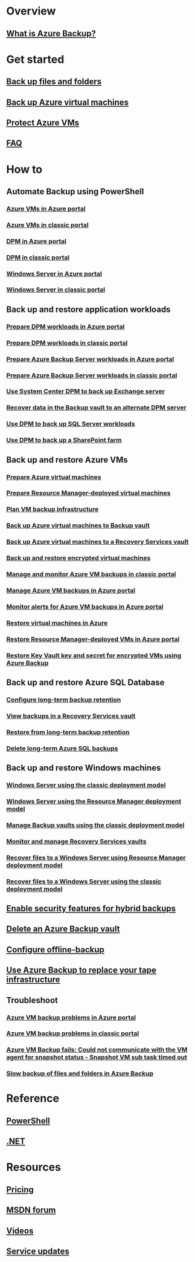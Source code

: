 # Overview
## [What is Azure Backup?](backup-introduction-to-azure-backup.md)
# Get started
## [Back up files and folders](backup-try-azure-backup-in-10-mins.md)
## [Back up Azure virtual machines](backup-azure-vms-first-look.md)
## [Protect Azure VMs](backup-azure-vms-first-look-arm.md)
## [FAQ](backup-azure-backup-faq.md)
# How to
## Automate Backup using PowerShell
### [Azure VMs in Azure portal](backup-azure-vms-automation.md)
### [Azure VMs in classic portal](backup-azure-vms-classic-automation.md)
### [DPM in Azure portal](backup-dpm-automation.md)
### [DPM in classic portal](backup-dpm-automation-classic.md)
### [Windows Server in Azure portal](backup-client-automation.md)
### [Windows Server in classic portal](backup-client-automation-classic.md)
## Back up and restore application workloads
### [Prepare DPM workloads in Azure portal](backup-azure-dpm-introduction.md)
### [Prepare DPM workloads in classic portal](backup-azure-dpm-introduction-classic.md)
### [Prepare Azure Backup Server workloads in Azure portal](backup-azure-microsoft-azure-backup.md)
### [Prepare Azure Backup Server workloads in classic portal](backup-azure-microsoft-azure-backup-classic.md)
### [Use System Center DPM to back up Exchange server](backup-azure-backup-exchange-server.md)
### [Recover data in the Backup vault to an alternate DPM server](backup-azure-alternate-dpm-server.md)
### [Use DPM to back up SQL Server workloads](backup-azure-backup-sql.md)
### [Use DPM to back up a SharePoint farm](backup-azure-backup-sharepoint.md)
## Back up and restore Azure VMs
### [Prepare Azure virtual machines](backup-azure-vms-prepare.md)
### [Prepare Resource Manager-deployed virtual machines](backup-azure-arm-vms-prepare.md)
### [Plan VM backup infrastructure](backup-azure-vms-introduction.md)
### [Back up Azure virtual machines to Backup vault](backup-azure-vms.md)
### [Back up Azure virtual machines to a Recovery Services vault](backup-azure-arm-vms.md)
### [Back up and restore encrypted virtual machines](backup-azure-vms-encryption.md)
### [Manage and monitor Azure VM backups in classic portal](backup-azure-manage-vms-classic.md)
### [Manage Azure VM backups in Azure portal](backup-azure-manage-vms.md)
### [Monitor alerts for Azure VM backups in Azure portal](backup-azure-monitor-vms.md)
### [Restore virtual machines in Azure](backup-azure-restore-vms.md)
### [Restore Resource Manager-deployed VMs in Azure portal](backup-azure-arm-restore-vms.md)
### [Restore Key Vault key and secret for encrypted VMs using Azure Backup](backup-azure-restore-key-secret.md)
## Back up and restore Azure SQL Database
### [Configure long-term backup retention](../sql-database/sql-database-configure-long-term-retention.md)
### [View backups in a Recovery Services vault](../sql-database/sql-database-view-backups-in-vault.md)
### [Restore from long-term backup retention](../sql-database/sql-database-restore-from-long-term-retention.md)
### [Delete long-term Azure SQL backups](../../../sql-database/sql-database-long-term-retention-delete.md)

## Back up and restore Windows machines
### [Windows Server using the classic deployment model](backup-configure-vault-classic.md)
### [Windows Server using the Resource Manager deployment model](backup-configure-vault.md)
### [Manage Backup vaults using the classic deployment model](backup-azure-manage-windows-server-classic.md)
### [Monitor and manage Recovery Services vaults](backup-azure-manage-windows-server.md)
### [Recover files to a Windows Server using Resource Manager deployment model](backup-azure-restore-windows-server.md)
### [Recover files to a Windows Server using the classic deployment model](backup-azure-restore-windows-server-classic.md)

## [Enable security features for hybrid backups](backup-azure-security-feature.md)
## [Delete an Azure Backup vault](backup-azure-delete-vault.md)
## [Configure offline-backup](backup-azure-backup-import-export.md)
## [Use Azure Backup to replace your tape infrastructure](backup-azure-backup-cloud-as-tape.md)
## Troubleshoot
### [Azure VM backup problems in Azure portal](backup-azure-vms-troubleshoot.md)
### [Azure VM backup problems in classic portal](backup-azure-vms-troubleshoot-classic.md)
### [Azure VM Backup fails: Could not communicate with the VM agent for snapshot status - Snapshot VM sub task timed out](backup-azure-troubleshoot-vm-backup-fails-snapshot-timeout.md)
### [Slow backup of files and folders in Azure Backup](backup-azure-troubleshoot-slow-backup-performance-issue.md)

# Reference
## [PowerShell](/powershell/resourcemanager/azurerm.recoveryservices.backup/v2.3.0/azurerm.recoveryservices.backup)
## [.NET](/dotnet/api/microsoft.azure.management.recoveryservices.backup)

# Resources
## [Pricing](https://azure.microsoft.com/pricing/details/backup/)
## [MSDN forum](https://social.msdn.microsoft.com/Forums/en-US/home?forum=windowsazureonlinebackup)
## [Videos](https://azure.microsoft.com/documentation/videos/index/?services=backup)
## [Service updates](https://azure.microsoft.com/updates/?product=backup)
